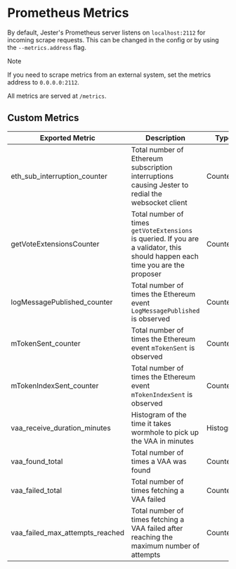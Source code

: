 # Prometheus Metrics

By default, Jester's Prometheus server listens on `localhost:2112` for incoming scrape requests.
This can be changed in the config or by using the `--metrics.address` flag.

> [!NOTE]
> If you need to scrape metrics from an external system, set the metrics address to `0.0.0.0:2112`.

All metrics are served at `/metrics`.

## Custom Metrics

| **Exported Metric**             | **Description**                                                                                                                 | **Type**  |
|---------------------------------|---------------------------------------------------------------------------------------------------------------------------------|-----------|
| eth_sub_interruption_counter    | Total number of Ethereum subscription interruptions causing Jester to redial the websocket client                               | Counter   |
| getVoteExtensionsCounter        | Total number of times `getVoteExtensions` is queried. If you are a validator, this should happen each time you are the proposer | Counter   |
| logMessagePublished_counter     | Total number of times the Ethereum event `LogMessagePublished` is observed                                                      | Counter   |
| mTokenSent_counter              | Total number of times the Ethereum event `mTokenSent` is observed                                                               | Counter   |
| mTokenIndexSent_counter         | Total number of times the Ethereum event `mTokenIndexSent` is observed                                                          | Counter   |
| vaa_receive_duration_minutes    | Histogram of the time it takes wormhole to pick up the VAA in minutes                                                           | Histogram |
| vaa_found_total                 | Total number of times a VAA was found                                                                                           | Counter   |
| vaa_failed_total                | Total number of times fetching a VAA failed                                                                                     | Counter   |
| vaa_failed_max_attempts_reached | Total number of times fetching a VAA failed after reaching the maximum number of attempts                                       | Counter   |

